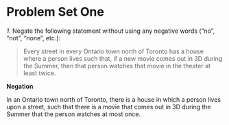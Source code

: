 # Problem Set One

_1._ Negate the following statement without using any negative words (“no”, “not”,
“none”, etc.):

> Every street in every Ontario town north of Toronto has a house where a
> person lives such that, if a new movie comes out in 3D during the Summer,
> then that person watches that movie in the theater at least twice.

**Negation**

In an Ontario town north of Toronto, there is a house in which a person lives upon a street, such that there is a movie that comes out in 3D during the Summer that the person watches at most once.
